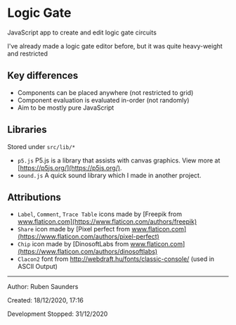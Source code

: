 # Logic Gate

JavaScript app to create and edit logic gate circuits

I've already made a logic gate editor before, but it was quite heavy-weight and restricted

## Key differences

- Components can be placed anywhere (not restricted to grid)
- Component evaluation is evaluated in-order (not randomly)
- Aim to be mostly pure JavaScript

## Libraries

Stored under `src/lib/*`

- `p5.js` P5.js is a library that assists with canvas graphics. View more at [https://p5js.org/](https://p5js.org/).
- `sound.js` A quick sound library which I made in another project.

## Attributions

- `Label`, `Comment`, `Trace Table` icons made by [Freepik from www.flaticon.com](https://www.flaticon.com/authors/freepik)
- `Share` icon made by [Pixel perfect from www.flaticon.com](https://www.flaticon.com/authors/pixel-perfect)
- `Chip` icon made by [DinosoftLabs from www.flaticon.com](https://www.flaticon.com/authors/dinosoftlabs)
- `Clacon2` font from http://webdraft.hu/fonts/classic-console/ (used in ASCII Output)
---

Author: Ruben Saunders

Created: 18/12/2020, 17:16

Development Stopped: 31/12/2020
